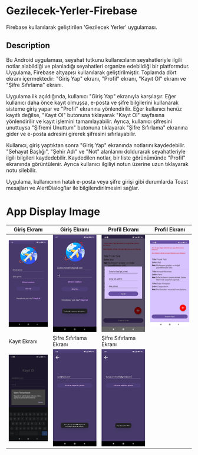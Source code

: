 # Gezilecek-Yerler-Firebase
 Firebase kullanılarak geliştirilen 'Gezilecek Yerler' uygulaması.

## Description
Bu Android uygulaması, seyahat tutkunu kullanıcıların seyahatleriyle ilgili notlar alabildiği ve planladığı seyahatleri organize edebildiği bir platformdur. Uygulama, Firebase altyapısı kullanılarak geliştirilmiştir. Toplamda dört ekranı içermektedir: "Giriş Yap" ekranı, "Profil" ekranı, "Kayıt Ol" ekranı ve "Şifre Sıfırlama" ekranı.

Uygulama ilk açıldığında, kullanıcı "Giriş Yap" ekranıyla karşılaşır. Eğer kullanıcı daha önce kayıt olmuşsa, e-posta ve şifre bilgilerini kullanarak sisteme giriş yapar ve "Profil" ekranına yönlendirilir. Eğer kullanıcı henüz kayıtlı değilse, "Kayıt Ol" butonuna tıklayarak "Kayıt Ol" sayfasına yönlendirilir ve kayıt işlemini tamamlayabilir. Ayrıca, kullanıcı şifresini unuttuysa "Şifremi Unuttum" butonuna tıklayarak "Şifre Sıfırlama" ekranına gider ve e-posta adresini girerek şifresini sıfırlayabilir.

Kullanıcı, giriş yaptıktan sonra "Giriş Yap" ekranında notlarını kaydedebilir. "Sehayat Başlığı", "Şehir Adı" ve "Not" alanlarını doldurarak seyahatleriyle ilgili bilgileri kaydedebilir. Kaydedilen notlar, bir liste görünümünde "Profil" ekranında görüntülenir. Ayrıca kullanıcı ilgiliyi notun üzerine uzun tıklayarak notu silebilir.

Uygulama, kullanıcının hatalı e-posta veya şifre girişi gibi durumlarda Toast mesajları ve AlertDialog'lar ile bilgilendirilmesini sağlar.

# App Display Image

| Giriş Ekranı | Giriş Ekranı | Profil Ekranı | Profil Ekranı |
| --- | --- | --- | --- |
| ![Giriş Ekranı 1](https://raw.githubusercontent.com/kursatmemis/Gezilecek-Yerler-Firebase/main/images/img_1.jpg) | ![Giriş Ekranı 2](https://raw.githubusercontent.com/kursatmemis/Gezilecek-Yerler-Firebase/main/images/img_2.jpg) | ![Profil Ekranı 1](https://raw.githubusercontent.com/kursatmemis/Gezilecek-Yerler-Firebase/main/images/img_6.jpg) | ![Profil Ekranı 2](https://raw.githubusercontent.com/kursatmemis/Gezilecek-Yerler-Firebase/main/images/img_7.jpg) |
| Kayıt Ekranı | Şifre Sıfırlama Ekranı | Şifre Sıfırlama Ekranı | |
| ![Kayıt Ekranı](https://raw.githubusercontent.com/kursatmemis/Gezilecek-Yerler-Firebase/main/images/img_5.jpg) | ![Şifre Sıfırlama Ekranı 1](https://raw.githubusercontent.com/kursatmemis/Gezilecek-Yerler-Firebase/main/images/img_3.jpg) | ![Şifre Sıfırlama Ekranı 2](https://raw.githubusercontent.com/kursatmemis/Gezilecek-Yerler-Firebase/main/images/img_4.jpg) | |







